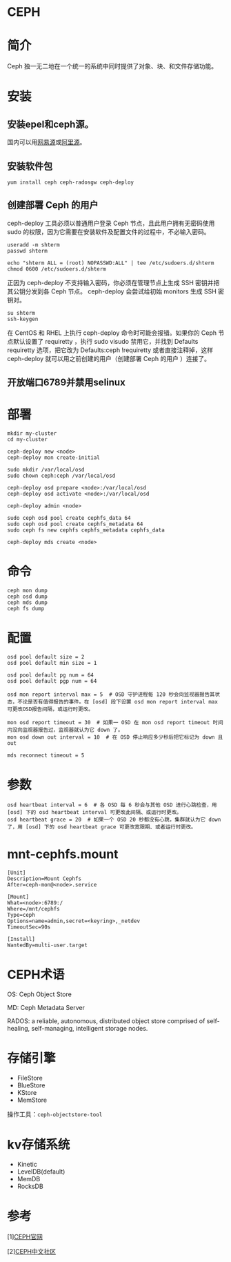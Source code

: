 # **CEPH**

# 简介
Ceph 独一无二地在一个统一的系统中同时提供了对象、块、和文件存储功能。

# 安装

## 安装epel和ceph源。
国内可以用[网易源](http://mirrors.163.com/)或[阿里源](http://mirrors.aliyun.com/)。

## 安装软件包
    yum install ceph ceph-radosgw ceph-deploy

## 创建部署 Ceph 的用户
ceph-deploy 工具必须以普通用户登录 Ceph 节点，且此用户拥有无密码使用 sudo 的权限，因为它需要在安装软件及配置文件的过程中，不必输入密码。

    useradd -m shterm
    passwd shterm 

    echo "shterm ALL = (root) NOPASSWD:ALL" | tee /etc/sudoers.d/shterm
    chmod 0600 /etc/sudoers.d/shterm
    
正因为 ceph-deploy 不支持输入密码，你必须在管理节点上生成 SSH 密钥并把其公钥分发到各 Ceph 节点。 ceph-deploy 会尝试给初始 monitors 生成 SSH 密钥对。

    su shterm
    ssh-keygen

在 CentOS 和 RHEL 上执行 ceph-deploy 命令时可能会报错。如果你的 Ceph 节点默认设置了 requiretty ，执行 sudo visudo 禁用它，并找到 Defaults requiretty 选项，把它改为 Defaults:ceph !requiretty 或者直接注释掉，这样 ceph-deploy 就可以用之前创建的用户（创建部署 Ceph 的用户 ）连接了。

## 开放端口6789并禁用selinux

# 部署
    mkdir my-cluster
    cd my-cluster

    ceph-deploy new <node>
    ceph-deploy mon create-initial

    sudo mkdir /var/local/osd
    sudo chown ceph:ceph /var/local/osd

    ceph-deploy osd prepare <node>:/var/local/osd
    ceph-deploy osd activate <node>:/var/local/osd

    ceph-deploy admin <node>

    sudo ceph osd pool create cephfs_data 64
    sudo ceph osd pool create cephfs_metadata 64
    sudo ceph fs new cephfs cephfs_metadata cephfs_data

    ceph-deploy mds create <node>

# 命令
    ceph mon dump
    ceph osd dump
    ceph mds dump
    ceph fs dump

# 配置
    osd pool default size = 2
    osd pool default min size = 1

    osd pool default pg num = 64
    osd pool default pgp num = 64

    osd mon report interval max = 5  # OSD 守护进程每 120 秒会向监视器报告其状态，不论是否有值得报告的事件。在 [osd] 段下设置 osd mon report interval max 可更改OSD报告间隔，或运行时更改。
    
    mon osd report timeout = 30  # 如果一 OSD 在 mon osd report timeout 时间内没向监视器报告过，监视器就认为它 down 了。
    mon osd down out interval = 10  # 在 OSD 停止响应多少秒后把它标记为 down 且 out

    mds reconnect timeout = 5

# 参数
    osd heartbeat interval = 6  # 各 OSD 每 6 秒会与其他 OSD 进行心跳检查，用 [osd] 下的 osd heartbeat interval 可更改此间隔、或运行时更改。
    osd heartbeat grace = 20  # 如果一个 OSD 20 秒都没有心跳，集群就认为它 down 了，用 [osd] 下的 osd heartbeat grace 可更改宽限期、或者运行时更改。

# mnt-cephfs.mount
    [Unit]
    Description=Mount Cephfs
    After=ceph-mon@<node>.service

    [Mount]
    What=<node>:6789:/
    Where=/mnt/cephfs
    Type=ceph
    Options=name=admin,secret=<keyring>,_netdev
    TimeoutSec=90s

    [Install]
    WantedBy=multi-user.target

# CEPH术语

OS: Ceph Object Store

MD: Ceph Metadata Server

RADOS: a reliable, autonomous, distributed object store comprised of self-healing, self-managing, intelligent storage nodes.


# 存储引擎
* FileStore
* BlueStore
* KStore
* MemStore

操作工具：`ceph-objectstore-tool`

# kv存储系统
* Kinetic
* LevelDB(default)
* MemDB
* RocksDB

# 参考
[1][CEPH官网](http://ceph.com/)

[2][CEPH中文社区](http://ceph.org.cn/)
